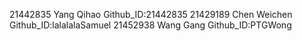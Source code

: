 21442835 Yang Qihao Github_ID:21442835
21429189 Chen Weichen Github_ID:lalalalaSamuel
21452938 Wang Gang Github_ID:PTGWong
